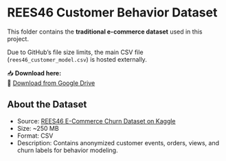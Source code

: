 # REES46 Customer Behavior Dataset

This folder contains the **traditional e-commerce dataset** used in this project.

Due to GitHub’s file size limits, the main CSV file (`rees46_customer_model.csv`) is hosted externally.

📥 **Download here:**  
🔗 [Download from Google Drive](https://drive.google.com/your-real-link-here](https://drive.google.com/file/d/1pvvpStOFySL1tDek02qkFnXsc7wKo_nA/view?usp=sharing))


## About the Dataset
- Source: [REES46 E-Commerce Churn Dataset on Kaggle](https://www.kaggle.com/datasets/fridrichmrtn/e-commerce-churn-dataset-rees46)
- Size: ~250 MB
- Format: CSV
- Description: Contains anonymized customer events, orders, views, and churn labels for behavior modeling.
